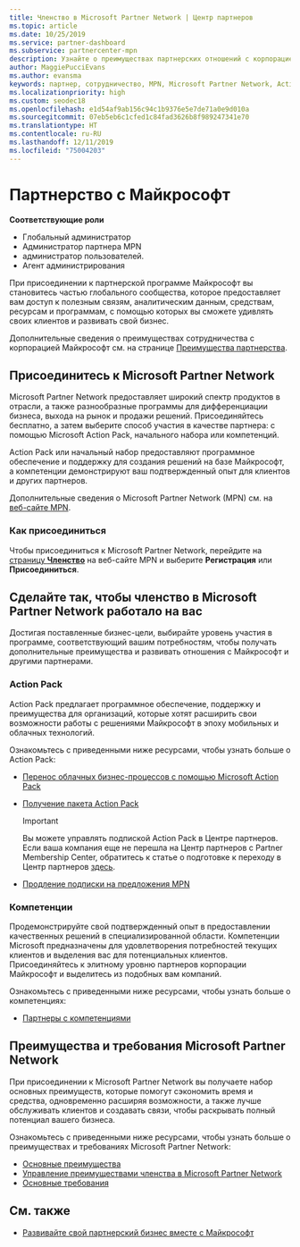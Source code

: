 ```yaml
---
title: Членство в Microsoft Partner Network | Центр партнеров
ms.topic: article
ms.date: 10/25/2019
ms.service: partner-dashboard
ms.subservice: partnercenter-mpn
description: Узнайте о преимуществах партнерских отношений с корпорацией Майкрософт, в том числе об Action Pack от Майкрософт, компетенциях и возможностях программы, которые помогут вам выделиться на фоне конкурентов, выйти на рынок со своими решениями и успешно их продавать.
author: MaggiePucciEvans
ms.author: evansma
keywords: партнер, сотрудничество, MPN, Microsoft Partner Network, Action Pack, MAPS, подписка Action Pack, преимущества, преимущества MPN, членство, Silver, Gold, компетенции
ms.localizationpriority: high
ms.custom: seodec18
ms.openlocfilehash: e1d54af9ab156c94c1b9376e5e7de71a0e9d010a
ms.sourcegitcommit: 07eb5eb6c1cfed1c84fad3626b8f989247341e70
ms.translationtype: HT
ms.contentlocale: ru-RU
ms.lasthandoff: 12/11/2019
ms.locfileid: "75004203"
---
```

# <a name="partner-with-microsoft"></a>Партнерство с Майкрософт

**Соответствующие роли**
-   Глобальный администратор
-   Администратор партнера MPN
-   администратор пользователей.
-   Агент администрирования

При присоединении к партнерской программе Майкрософт вы становитесь частью глобального сообщества, которое предоставляет вам доступ к полезным связям, аналитическим данным, средствам, ресурсам и программам, с помощью которых вы сможете удивлять своих клиентов и развивать свой бизнес.

Дополнительные сведения о преимуществах сотрудничества с корпорацией Майкрософт см. на странице [Преимущества партнерства](https://partner.microsoft.com/business-opportunities/why-microsoft). 

## <a name="join-the-microsoft-partner-network"></a>Присоединитесь к Microsoft Partner Network

<!-- 12/5/18 The content below was copied and pasted directly from the Membership page of the MPN site (https://partner.microsoft.com/membership)-->

Microsoft Partner Network предоставляет широкий спектр продуктов в отрасли, а также разнообразные программы для дифференциации бизнеса, выхода на рынок и продажи решений. Присоединяйтесь бесплатно, а затем выберите способ участия в качестве партнера: с помощью Microsoft Action Pack, начального набора или компетенций.

Action Pack или начальный набор предоставляют программное обеспечение и поддержку для создания решений на базе Майкрософт, а компетенции демонстрируют ваш подтвержденный опыт для клиентов и других партнеров.

Дополнительные сведения о Microsoft Partner Network (MPN) см. на [веб-сайте MPN](https://partner.microsoft.com/commercial).

### <a name="how-to-join"></a>Как присоединиться

Чтобы присоединиться к Microsoft Partner Network, перейдите на [страницу **Членство**](https://partner.microsoft.com/membership) на веб-сайте MPN и выберите **Регистрация** или **Присоединиться**.

## <a name="make-the-microsoft-partner-network-membership-work-for-you"></a>Сделайте так, чтобы членство в Microsoft Partner Network работало на вас

<!-- 10/25/2019 The content below content from the Membership pages of the MPN site (https://partner.microsoft.com/membership) and additional updated content.-->

Достигая поставленные бизнес-цели, выбирайте уровень участия в программе, соответствующий вашим потребностям, чтобы получать дополнительные преимущества и развивать отношения с Майкрософт и другими партнерами.

### <a name="action-pack"></a>Action Pack

Action Pack предлагает программное обеспечение, поддержку и преимущества для организаций, которые хотят расширить свои возможности работы с решениями Майкрософт в эпоху мобильных и облачных технологий. 

Ознакомьтесь с приведенными ниже ресурсами, чтобы узнать больше о Action Pack:

- [Перенос облачных бизнес-процессов с помощью Microsoft Action Pack](https://partner.microsoft.com/membership/action-pack)

- [Получение пакета Action Pack](mpn-get-action-pack.md)
  
    >[!IMPORTANT]
    >Вы можете управлять подпиской Action Pack в Центре партнеров. Если ваша компания еще не перешла на Центр партнеров с Partner Membership Center, обратитесь к статье о подготовке к переходу в Центр партнеров [здесь](prepare-pmc-pc-migration.md).  

- [Продление подписки на предложения MPN](renew-mpn-offers.md)

### <a name="competencies"></a>Компетенции

Продемонстрируйте свой подтвержденный опыт в предоставлении качественных решений в специализированной области. Компетенции Microsoft предназначены для удовлетворения потребностей текущих клиентов и выделения вас для потенциальных клиентов. Присоединяйтесь к элитному уровню партнеров корпорации Майкрософт и выделитесь из подобных вам компаний.

Ознакомьтесь с приведенными ниже ресурсами, чтобы узнать больше о компетенциях:

- [Партнеры с компетенциями](https://partner.microsoft.com/membership/competencies)

## <a name="microsoft-partner-network-benefits-and-requirements"></a>Преимущества и требования Microsoft Partner Network

При присоединении к Microsoft Partner Network вы получаете набор основных преимуществ, которые помогут сэкономить время и средства, одновременно расширяя возможности, а также лучше обслуживать клиентов и создавать связи, чтобы раскрывать полный потенциал вашего бизнеса.

Ознакомьтесь с приведенными ниже ресурсами, чтобы узнать больше о преимуществах и требованиях Microsoft Partner Network:

- [Основные преимущества](https://partner.microsoft.com/membership/core-benefits#simple-tab-content-1)
- [Управление преимуществами членства в Microsoft Partner Network](manage-your-partner-network-benefits.md)
- [Основные требования](https://partner.microsoft.com/membership/core-benefits#simple-tab-content-2)

## <a name="see-also"></a>См. также
- [Развивайте свой партнерский бизнес вместе с Майкрософт](grow-your-business.md)
